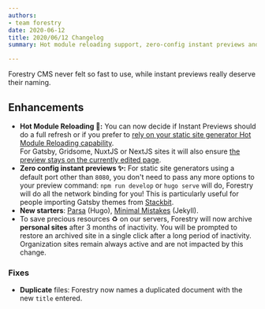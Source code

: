 ```yaml
---
authors:
- team forestry
date: 2020-06-12
title: 2020/06/12 Changelog
summary: Hot module reloading support, zero-config instant previews and various fixes.

---
```

Forestry CMS never felt so fast to use, while instant previews really deserve their naming.

## Enhancements

* **Hot Module Reloading 🚀:** You can now decide if Instant Previews should do a full refresh or if you prefer to [rely on your static site generator Hot Module Reloading capability](https://forestry.io/docs/previews/instant-previews/#hot-module-reloading "How to opt in for HMR Previews in Forestry").   
  For Gatsby, Gridsome, NuxtJS or NextJS sites it will also ensure [the preview stays on the currently edited page](https://www.loom.com/share/aaccc79de8b240d78c4f3739798f1708 "HMR Preview with a Gatsby Site on Forestry").
* **Zero config instant previews ✨:** For static site generators using a default port other than `8080`, you don't need to pass any more options to your preview command: `npm run develop` or `hugo serve` will do, Forestry will do all the network binding for you! This is particularly useful for people importing Gatsby themes from [Stackbit](https://app.stackbit.com/create?cms=forestry "Import a Stackbit theme to Forestry").
* **New starters**: [Parsa](https://github.com/forestryio/hugo-parsa-forestry) (Hugo), [Minimal Mistakes](https://github.com/DirtyF/jekyll-minimal-mistakes-forestry) (Jekyll).
* To save precious resources ♻️ on our servers, Forestry will now archive **personal sites** after 3 months of inactivity. You will be prompted to restore an archived site in a single click after a long period of inactivity. Organization sites remain always active and are not impacted by this change.

### Fixes

* **Duplicate** files: Forestry now names a duplicated document with the new `title` entered.
